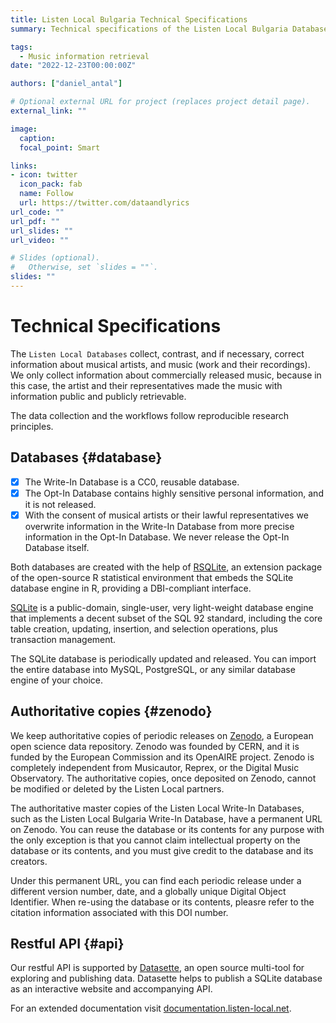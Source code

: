 ```yaml
---
title: Listen Local Bulgaria Technical Specifications
summary: Technical specifications of the Listen Local Bulgaria Databases.

tags:
  - Music information retrieval
date: "2022-12-23T00:00:00Z"

authors: ["daniel_antal"]

# Optional external URL for project (replaces project detail page).
external_link: ""

image:
  caption: 
  focal_point: Smart

links:
- icon: twitter
  icon_pack: fab
  name: Follow
  url: https://twitter.com/dataandlyrics
url_code: ""
url_pdf: ""
url_slides: ""
url_video: ""

# Slides (optional).
#   Otherwise, set `slides = ""`.
slides: ""
---
```


# Technical Specifications

The `Listen Local Databases` collect, contrast, and if
necessary, correct information about musical artists, and music (work
 and their recordings). We only collect information about commercially released
music, because in this case, the artist and their representatives made
the music with information public and publicly retrievable. 

The data collection and the workflows follow reproducible research principles.

## Databases {#database}

- [x] The Write-In Database is a CC0, reusable database. 
- [x] The Opt-In Database contains highly sensitive personal information, and it is not released. 
- [x] With the consent of musical artists or their lawful representatives we overwrite information in the Write-In Database from more precise information in the Opt-In Database. We never release the Opt-In Database itself.

Both databases are created with the help of [RSQLite](https://rsqlite.r-dbi.org/), an extension package of the open-source R statistical environment that embeds the SQLite database engine in R, providing a DBI-compliant interface.

[SQLite](https://www.sqlite.org/index.html) is a public-domain, single-user, very light-weight database engine that implements a decent subset of the SQL 92 standard, including the core table creation, updating, insertion, and selection operations, plus transaction management.

The SQLite database is periodically updated and released.  You can import the entire database into MySQL, PostgreSQL, or any similar database engine of your choice.

## Authoritative copies {#zenodo}

We keep authoritative copies of periodic releases on [Zenodo](https://zenodo.org/), a European open science data repository. Zenodo was founded by CERN, and it is funded by the European Commission and its OpenAIRE project. Zenodo is completely independent from Musicautor, Reprex, or the Digital Music Observatory. The authoritative copies, once deposited on Zenodo, cannot be modified or deleted by the Listen Local partners.

The authoritative master copies of the Listen Local Write-In Databases, such as the Listen Local Bulgaria Write-In Database, have a permanent URL on Zenodo. You can reuse the database or its contents for any purpose with the only exception is that you cannot claim intellectual property on the database or its contents, and you must give credit to the database and its creators.

Under this permanent URL, you can find each periodic release under a different version number, date, and a globally unique Digital Object Identifier.  When re-using the database or its contents, pleasre refer to the citation information associated with this DOI number.

## Restful API {#api}

Our restful API is supported by [Datasette](https://datasette.io/), an open source multi-tool for exploring and publishing data.  Datasette helps to publish a SQLite database as an interactive website and accompanying API.

For an extended documentation visit [documentation.listen-local.net](https://documentation.listen-local.net/).
